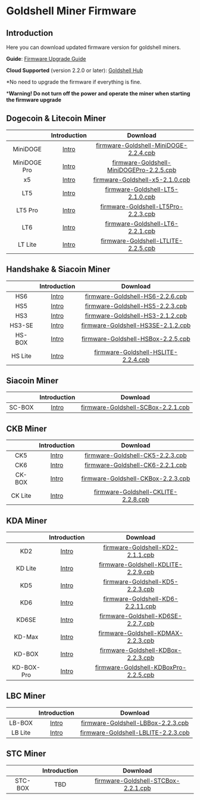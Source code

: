 #  Goldshell Miner Firmware 

## Introduction


Here you can download updated firmware version for goldshell miners.



**Guide**: [Firmware Upgrade Guide](https://www.goldshell.com/upgrade-firmware/)

**Cloud Supported** (version 2.2.0 or later): [Goldshell Hub](https://hub.goldshell.com/login)


*No need to upgrade the firmware if everything is fine.

***Warning! Do not turn off the power and operate the miner when starting the firmware upgrade**  

## Dogecoin & Litecoin Miner


|              |                        Introduction                        |                                                                       Download                                                                        | 
|:------------:|:----------------------------------------------------------:|:-----------------------------------------------------------------------------------------------------------------------------------------------------:|
|   MiniDOGE   |       [Intro](https://www.goldshell.com/minidoge/ )        |    [firmware-Goldshell-MiniDOGE-2.2.4.cpb](https://raw.githubusercontent.com/goldshellminer/firmware/master/firmware-Goldshell-MiniDOGE-2.2.4.cpb)    | 
| MiniDOGE Pro |     [Intro](https://www.goldshell.com/minidoge-pro/ )      | [firmware-Goldshell-MiniDOGEPro-2.2.5.cpb](https://raw.githubusercontent.com/goldshellminer/firmware/master/firmware-Goldshell-MiniDOGEPro-2.2.5.cpb) | 
|      x5      |          [Intro]( https://www.goldshell.com/x5/ )          |          [firmware-Goldshell-x5-2.1.0.cpb](https://raw.githubusercontent.com/goldshellminer/firmware/master/firmware-Goldshell-x5-2.1.0.cpb)          | 
|     LT5      |  [Intro]( https://www.goldshell.com/lt5-doge-ltc-miner/ )  |         [firmware-Goldshell-LT5-2.1.0.cpb](https://raw.githubusercontent.com/goldshellminer/firmware/master/firmware-Goldshell-LT5-2.1.0.cpb)         | 
|   LT5 Pro    | [Intro](https://www.goldshell.com/lt5pro-doge-ltc-miner/ ) |      [firmware-Goldshell-LT5Pro-2.2.3.cpb](https://raw.githubusercontent.com/goldshellminer/firmware/master/firmware-Goldshell-LT5Pro-2.2.3.cpb)      | 
|     LT6      |          [Intro](https://www.goldshell.com/lt6/ )          |         [firmware-Goldshell-LT6-2.2.1.cpb](https://raw.githubusercontent.com/goldshellminer/firmware/master/firmware-Goldshell-LT6-2.2.1.cpb)         | 
|     LT Lite     |        [Intro](https://www.goldshell.com/ltlite/ )        |         [firmware-Goldshell-LTLITE-2.2.5.cpb](https://raw.githubusercontent.com/goldshellminer/firmware/master/firmware-Goldshell-LTLITE-2.2.5.cpb)         | 



## Handshake & Siacoin Miner

|         |                                            Introduction                                            |                                                                 Download                                                                  | 
|:-------:|:--------------------------------------------------------------------------------------------------:|:-----------------------------------------------------------------------------------------------------------------------------------------:|
|   HS6   |                              [Intro](https://www.goldshell.com/goldshell-hs6/ )                    |   [firmware-Goldshell-HS6-2.2.6.cpb](https://raw.githubusercontent.com/goldshellminer/firmware/master/firmware-Goldshell-HS6-2.2.6.cpb)   | 
|   HS5   |                              [Intro](https://www.goldshell.com/hs5/ )                              |   [firmware-Goldshell-HS5-2.2.3.cpb](https://raw.githubusercontent.com/goldshellminer/firmware/master/firmware-Goldshell-HS5-2.2.3.cpb)   | 
|   HS3   |                        [Intro](https://www.goldshell.com/hs3-miner-intro/)                         |   [firmware-Goldshell-HS3-2.1.2.cpb](https://raw.githubusercontent.com/goldshellminer/firmware/master/firmware-Goldshell-HS3-2.1.2.cpb)   | 
| HS3-SE  |               [Intro](https://www.goldshell.com/hs3-se-goldshelle-handshake-miner/)                | [firmware-Goldshell-HS3SE-2.1.2.cpb](https://raw.githubusercontent.com/goldshellminer/firmware/master/firmware-Goldshell-HS3SE-2.1.2.cpb) | 
| HS-BOX  |                             [Intro](https://www.goldshell.com/hsbox/)                              | [firmware-Goldshell-HSBox-2.2.5.cpb](https://raw.githubusercontent.com/goldshellminer/firmware/master/firmware-Goldshell-HSBox-2.2.5.cpb) | 
| HS Lite |                             [Intro](https://www.goldshell.com/hslite/)                              | [firmware-Goldshell-HSLITE-2.2.4.cpb](https://raw.githubusercontent.com/goldshellminer/firmware/master/firmware-Goldshell-HSLITE-2.2.4.cpb) | 


## Siacoin Miner
|     |                Introduction                |  Download | 
|  :----:  |:------------------------------------------:| :----:  |
| SC-BOX  | [Intro](https://www.goldshell.com/scbox/ ) |  [firmware-Goldshell-SCBox-2.2.1.cpb](https://raw.githubusercontent.com/goldshellminer/firmware/master/firmware-Goldshell-SCBox-2.2.1.cpb)  | 

## CKB Miner

  

|         |                     Introduction                     |  Download | 
|:-------:|:----------------------------------------------------:| :----:  |
|   CK5   |       [Intro](https://www.goldshell.com/ck5/)        | [firmware-Goldshell-CK5-2.2.3.cpb](https://raw.githubusercontent.com/goldshellminer/firmware/master/firmware-Goldshell-CK5-2.2.3.cpb) | 
|   CK6   |       [Intro](https://www.goldshell.com/ck6/ )       | [firmware-Goldshell-CK6-2.2.1.cpb](https://raw.githubusercontent.com/goldshellminer/firmware/master/firmware-Goldshell-CK6-2.2.1.cpb) | 
| CK-BOX  |      [Intro](https://www.goldshell.com/ckbox/ )      | [firmware-Goldshell-CKBox-2.2.3.cpb](https://raw.githubusercontent.com/goldshellminer/firmware/master/firmware-Goldshell-CKBox-2.2.3.cpb) | 
| CK Lite |      [Intro](https://www.goldshell.com/cklite/ )      | [firmware-Goldshell-CKLITE-2.2.8.cpb](https://raw.githubusercontent.com/goldshellminer/firmware/master/firmware-Goldshell-CKLITE-2.2.8.cpb) | 


## KDA Miner

|            |                     Introduction                      |                                                                    Download                                                                     | 
|:----------:|:-----------------------------------------------------:|:-----------------------------------------------------------------------------------------------------------------------------------------------:|
|    KD2     | [Intro](https://www.goldshell.com/kd2-kadena-miner/ ) |      [firmware-Goldshell-KD2-2.1.1.cpb](https://raw.githubusercontent.com/goldshellminer/firmware/master/firmware-Goldshell-KD2-2.1.1.cpb)      | 
|  KD Lite   |      [Intro](https://www.goldshell.com/kdlite/ )      |   [firmware-Goldshell-KDLITE-2.2.9.cpb](https://raw.githubusercontent.com/goldshellminer/firmware/master/firmware-Goldshell-KDLITE-2.2.9.cpb)   | 
|    KD5     |       [Intro](https://www.goldshell.com/kd5/ )        |      [firmware-Goldshell-KD5-2.2.3.cpb](https://raw.githubusercontent.com/goldshellminer/firmware/master/firmware-Goldshell-KD5-2.2.3.cpb)      | 
|    KD6     |       [Intro](https://www.goldshell.com/kd6/ )        |     [firmware-Goldshell-KD6-2.2.11.cpb](https://raw.githubusercontent.com/goldshellminer/firmware/master/firmware-Goldshell-KD6-2.2.11.cpb)     | 
|   KD6SE    | [Intro](https://www.goldshell.com/goldshell-kd6se/ )  |    [firmware-Goldshell-KD6SE-2.2.7.cpb](https://raw.githubusercontent.com/goldshellminer/firmware/master/firmware-Goldshell-KD6SE-2.2.7.cpb)    | 
|   KD-Max   |      [Intro](https://www.goldshell.com/kdmax/ )       |    [firmware-Goldshell-KDMAX-2.2.3.cpb](https://raw.githubusercontent.com/goldshellminer/firmware/master/firmware-Goldshell-KDMAX-2.2.3.cpb)    | 
|   KD-BOX   |      [Intro](https://www.goldshell.com/kdbox/ )       |    [firmware-Goldshell-KDBox-2.2.3.cpb](https://raw.githubusercontent.com/goldshellminer/firmware/master/firmware-Goldshell-KDBox-2.2.3.cpb)    |
| KD-BOX-Pro |    [Intro](https://www.goldshell.com/kdbox-pro/ )     | [firmware-Goldshell-KDBoxPro-2.2.5.cpb](https://raw.githubusercontent.com/goldshellminer/firmware/master/firmware-Goldshell-KDBoxPro-2.2.5.cpb) |
 
  
## LBC Miner

|         |  Introduction |  Download | 
|:-------:| :----: | :----:  |
| LB-BOX  | [Intro](https://www.goldshell.com/lbbox/) | [firmware-Goldshell-LBBox-2.2.3.cpb](https://raw.githubusercontent.com/goldshellminer/firmware/master/firmware-Goldshell-LBBox-2.2.3.cpb)| 
| LB Lite | [Intro](https://www.goldshell.com/lb_lite/) | [firmware-Goldshell-LBLITE-2.2.3.cpb](https://raw.githubusercontent.com/goldshellminer/firmware/master/firmware-Goldshell-LBLITE-2.2.3.cpb)| 

## STC Miner

|     |  Introduction |  Download | 
|  :----:  | :----: | :----:  |
| STC-BOX  | TBD | [firmware-Goldshell-STCBox-2.2.1.cpb](https://raw.githubusercontent.com/goldshellminer/firmware/master/firmware-Goldshell-STCBox-2.2.1.cpb)| 






